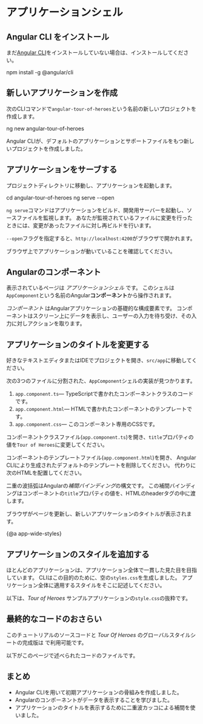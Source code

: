 # アプリケーションシェル

## Angular CLI をインストール

まだ[Angular CLI](https://github.com/angular/angular-cli)をインストールしていない場合は、インストールしてください。

<code-example language="sh" class="code-shell">
  npm install -g @angular/cli
</code-example>  

## 新しいアプリケーションを作成

次のCLIコマンドで`angular-tour-of-heroes`という名前の新しいプロジェクトを作成します。

<code-example language="sh" class="code-shell">
  ng new angular-tour-of-heroes
</code-example>

Angular CLIが、デフォルトのアプリケーションとサポートファイルをもつ新しいプロジェクトを作成しました。

## アプリケーションをサーブする

プロジェクトディレクトリに移動し、アプリケーションを起動します。

<code-example language="sh" class="code-shell">
  cd angular-tour-of-heroes
  ng serve --open
</code-example>

<div class="l-sub-section">

`ng serve`コマンドはアプリケーションをビルド、開発用サーバーを起動し、ソースファイルを監視します。
あなたが監視されているファイルに変更を行ったときには、変更があったファイルに対し再ビルドを行います。

`--open`フラグを指定すると、`http://localhost:4200`がブラウザで開かれます。

</div>

ブラウザ上でアプリケーションが動いていることを確認してください。

## Angularのコンポーネント

表示されているページは _アプリケーションシェル_ です。
このシェルは`AppComponent`という名前のAngular**コンポーネント**から操作されます。

_コンポーネント_ はAngularアプリケーションの基礎的な構成要素です。
コンポーネントはスクリーン上にデータを表示し、ユーザーの入力を待ち受け、その入力に対しアクションを取ります。

## アプリケーションのタイトルを変更する

好きなテキストエディタまたはIDEでプロジェクトを開き、`src/app`に移動してください。

次の3つのファイルに分割された、`AppComponent`シェルの実装が見つかります。

1. `app.component.ts`&mdash; TypeScriptで書かれたコンポーネントクラスのコードです。
1. `app.component.html`&mdash; HTMLで書かれたコンポーネントのテンプレートです。
1. `app.component.css`&mdash; このコンポーネント専用のCSSです。


コンポーネントクラスファイル(`app.component.ts`)を開き、`title`プロパティの値を`Tour of Heroes`に変更してください。

<code-example path="toh-pt0/src/app/app.component.ts" region="set-title" title="app.component.ts (class title property)" linenums="false">
</code-example>

コンポーネントのテンプレートファイル(`app.component.html`)を開き、
Angular CLIにより生成されたデフォルトのテンプレートを削除してください。
代わりに次のHTMLを配置してください。

<code-example path="toh-pt0/src/app/app.component.html"
  title="app.component.html (template)" linenums="false">
</code-example>

二重の波括弧はAngularの*補間バインディング*の構文です。
この補間バインディングはコンポーネントの`title`プロパティの値を、HTMLのheaderタグの中に渡します。

ブラウザがページを更新し、新しいアプリケーションのタイトルが表示されます。

{@a app-wide-styles}

## アプリケーションのスタイルを追加する

ほとんどのアプリケーションは、アプリケーション全体で一貫した見た目を目指しています。
CLIはこの目的のために、空の`styles.css`を生成しました。
アプリケーション全体に適用するスタイルをそこに記述してください。

以下は、_Tour of Heroes_ サンプルアプリケーションの`style.css`の抜粋です。

<code-example path="toh-pt0/src/styles.1.css" title="src/styles.css (excerpt)">
</code-example>

## 最終的なコードのおさらい

このチュートリアルのソースコードと _Tour Of Heroes_ のグローバルスタイルシートの完成版は
<live-example></live-example>で利用可能です。

以下がこのページで述べられたコードのファイルです。

<code-tabs>

  <code-pane title="src/app/app.component.ts" path="toh-pt0/src/app/app.component.ts">
  </code-pane>

  <code-pane title="src/app/app.component.html" path="toh-pt0/src/app/app.component.html">
  </code-pane>

  <code-pane
    title="src/styles.css (excerpt)"
    path="toh-pt0/src/styles.1.css">
  </code-pane>
</code-tabs>

## まとめ

* Angular CLIを用いて初期アプリケーションの骨組みを作成しました。
* Angularのコンポーネントがデータを表示することを学びました。
* アプリケーションのタイトルを表示するために二重波カッコによる補間を使いました。
